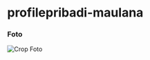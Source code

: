 # profilepribadi-maulana

### Foto

![Crop Foto](https://github.com/Fancyyy21/profilepribadi-maulana/assets/98022263/e729fc6f-e143-4715-bd2c-ec55c201cf62)



